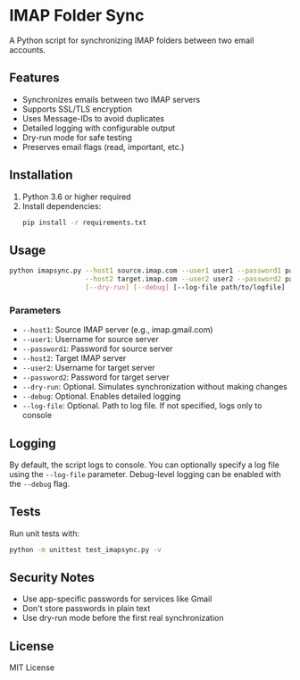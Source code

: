 # IMAP Folder Sync

A Python script for synchronizing IMAP folders between two email accounts.

## Features

- Synchronizes emails between two IMAP servers
- Supports SSL/TLS encryption
- Uses Message-IDs to avoid duplicates
- Detailed logging with configurable output
- Dry-run mode for safe testing
- Preserves email flags (read, important, etc.)

## Installation

1. Python 3.6 or higher required
2. Install dependencies:
   ```bash
   pip install -r requirements.txt
   ```

## Usage

```bash
python imapsync.py --host1 source.imap.com --user1 user1 --password1 pass1 \
                   --host2 target.imap.com --user2 user2 --password2 pass2 \
                   [--dry-run] [--debug] [--log-file path/to/logfile]
```

### Parameters

- `--host1`: Source IMAP server (e.g., imap.gmail.com)
- `--user1`: Username for source server
- `--password1`: Password for source server
- `--host2`: Target IMAP server
- `--user2`: Username for target server
- `--password2`: Password for target server
- `--dry-run`: Optional. Simulates synchronization without making changes
- `--debug`: Optional. Enables detailed logging
- `--log-file`: Optional. Path to log file. If not specified, logs only to console

## Logging

By default, the script logs to console. You can optionally specify a log file using the `--log-file` parameter. Debug-level logging can be enabled with the `--debug` flag.

## Tests

Run unit tests with:

```bash
python -m unittest test_imapsync.py -v
```

## Security Notes

- Use app-specific passwords for services like Gmail
- Don't store passwords in plain text
- Use dry-run mode before the first real synchronization

## License

MIT License
